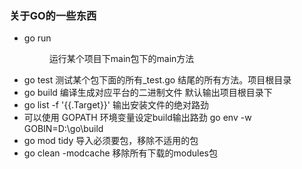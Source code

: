 ### 关于GO的一些东西

* go run <dir> 运行某个项目下main包下的main方法
* go test 测试某个包下面的所有_test.go 结尾的所有方法。项目根目录
* go build 编译生成对应平台的二进制文件 默认输出项目根目录下
* go list -f '{{.Target}}' 输出安装文件的绝对路劲
* 可以使用 GOPATH 环境变量设定build输出路劲 go env -w GOBIN=D:\go\build
* go mod tidy 导入必须要包，移除不适用的包
* go clean -modcache 移除所有下载的modules包
 


